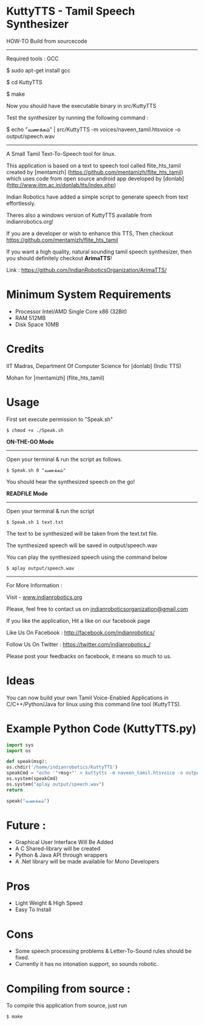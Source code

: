 KuttyTTS - Tamil Speech Synthesizer 
===================================


HOW-TO Build from sourcecode
****************************

Required tools : GCC

$ sudo apt-get install gcc

$ cd KuttyTTS

$ make

Now you should have the executable binary in src/KuttyTTS

Test the synthesizer by running the following command :

$ echo "வணக்கம்" | src/KuttyTTS -m voices/naveen_tamil.htsvoice -o output/speech.wav

*****************************************************************************

A Small Tamil Text-To-Speech tool for linux.

This application is based on a text to speech tool called flite_hts_tamil 
created by [mentamizh] (https://github.com/mentamizh/flite_hts_tamil)
which uses code from open source android app developed by [donlab]
(http://www.iitm.ac.in/donlab/tts/index.php)

Indian Robotics have added a simple script to generate speech from text effortlessly.

Theres also a windows version of KuttyTTS available from indianrobotics.org!

If you are a developer or wish to enhance this TTS,
Then checkout https://github.com/mentamizh/flite_hts_tamil

If you want a high quality, natural sounding tamil speech synthesizer, then you should definitely checkout **ArimaTTS**!

Link : https://github.com/IndianRoboticsOrganization/ArimaTTS/


Minimum System Requirements
===========================

* Processor	Intel/AMD Single Core x86 (32Bit)
* RAM		512MB
* Disk Space	10MB

Credits
=======

IIT Madras, Department Of Computer Science for [donlab] (Indic TTS)

Mohan for [mentamizh] (flite_hts_tamil)

Usage
=============================================================================

First set execute permission to "Speak.sh"

	$ chmod +x ./Speak.sh

**ON-THE-GO Mode**
**************

Open your terminal & run the script as follows.

	$ Speak.sh 0 "வணக்கம்"

You should hear the synthesized speech on the go!

**READFILE Mode**
************

Open your terminal & run the script

	$ Speak.sh 1 text.txt

The text to be synthesized will be taken from the text.txt file.

The synthesized speech will be saved in output/speech.wav

You can play the synthesized speech using the command below

	$ aplay output/speech.wav

*********************************************************************************

For More Information :

Visit - www.indianrobotics.org

Please, feel free to contact us on indianroboticsorganization@gmail.com

If you like the application, Hit a like on our facebook page

Like Us On Facebook : http://facebook.com/indianrobotics/

Follow Us On Twitter : https://twitter.com/indianrobotics_/

Please post your feedbacks on facebook, it means so much to us.

Ideas
=====

You can now build your own Tamil Voice-Enabled Applications in C/C++/Python/Java for linux using this command line tool (KuttyTTS).

Example Python Code (KuttyTTS.py)
===================
```python
import sys
import os

def speak(msg):
os.chdir('/home/indianrobotics/KuttyTTS')
speakCmd = "echo '"+msg+"' > kuttytts -m naveen_tamil.htsvoice -o output/speech.wav"
os.system(speakCmd)
os.system("aplay output/speech.wav")
return

speak("வணக்கம்")
```

Future :
========

* Graphical User Interface Will Be Added
* A C Shared-library will be created
* Python & Java API through wrappers
* A .Net library will be made available for Mono Developers

Pros
=====

* Light Weight & High Speed
* Easy To Install

Cons
=====

* Some speech processing problems & Letter-To-Sound rules should be fixed.
* Currently it has no intonation support, so sounds robotic.

Compiling from source :
=======================

To compile this application from source, just run

	$ make

